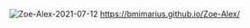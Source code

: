 ![Zoe-Alex-2021-07-12](https://user-images.githubusercontent.com/54853098/125269299-39e21880-e311-11eb-90b5-6461946d823b.jpg)
https://bmimarius.github.io/Zoe-Alex/
